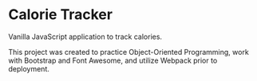# Calorie Tracker

Vanilla JavaScript application to track calories.

This project was created to practice Object-Oriented Programming, work with Bootstrap and Font Awesome, and utilize Webpack prior to deployment.
